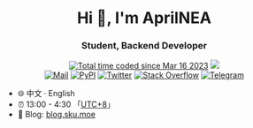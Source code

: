 <h1 align="center">Hi 👋, I'm AprilNEA</h1>
<h3 align="center">Student, Backend Developer</h3>

<div align="center">
<a href="https://wakatime.com/@73c50485-c4d6-4789-9cde-59a9c984e815"><img src="https://wakatime.com/badge/user/73c50485-c4d6-4789-9cde-59a9c984e815.svg" alt="Total time coded since Mar 16 2023" /></a>
<a href="https://hits-app.vercel.app/hits?url=https%3A%2F%2Fgithub.com%2Faprilnea"><img src="https://hits-app.vercel.app/hits?url=https%3A%2F%2Fgithub.com%2Faprilnea" /></a>
<br/>
<a href="mailto:aprilforpub@gmail.com"><img src="https://img.shields.io/badge/Mail-c14438.svg?&style=flat&logo=gmail&logoColor=white" alt="Mail"></a>
<a href="https://pypi.org/user/AprilNEA/"><img src="https://img.shields.io/badge/PyPI-AprilNEA-3775a9.svg?&style=flat&logo=pypi&logoColor=white" alt="PyPI"></a>
<a href="https://twitter.com/AprilNEA"><img src="https://img.shields.io/badge/Twitter-AprilNEA-1ca0f1.svg?&style=flat&logo=twitter&logoColor=white" alt="Twitter"></a>
<a href="https://stackoverflow.com/users/20156464/aprilnea"><img src="https://img.shields.io/badge/Stack%20Overflow-F58025.svg?&style=flat&logo=stackoverflow&logoColor=white" alt="Stack Overflow"></a>
<a href="https://t.me/AprilNEA"><img src="https://img.shields.io/badge/-telegram-blue?&style=flat&logo=telegram&logoColor=white" alt="Telegram"></a>
</div>

* 🌐 中文 · English
* ⏰ 13:00 - 4:30 「[UTC+8](https://time.is/UTC+8)」
* 🔗 Blog: [blog.sku.moe](https://blog.sku.moe)

